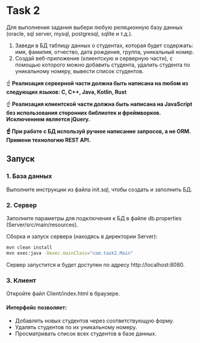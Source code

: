# Task 2

Для выполнения задания выбери любую реляционную базу данных (oracle, sql server, mysql, postgresql, sqlite и т.д.).

1. Заведи в БД таблицу данных о студентах, которая будет содержать: имя, фамилия, отчество, дата рождения, группа, уникальный номер.
2. Создай веб-приложение (клиентскую и серверную части), с помощью которого можно добавить студента, удалить студента по уникальному номеру, вывести список студентов.

☝ **Реализация серверной части должна быть написана на любом из следующих языков: C, C++, Java, Kotlin, Rust**

☝ **Реализация клиентской части должна быть написана на JavaScript без использования сторонних библиотек и фреймворков. Исключением является jQuery.**

**☝ При работе с БД используй ручное написание запросов, а не ORM. Примени технологию REST API.**

## Запуск
### 1. База данных
Выполните инструкции из файла init.sql, чтобы создать и заполнить БД.

### 2. Сервер
Заполните параметры для подключения к БД в файле db.properties (Server/src/main/resources).

Сборка и запуск сервера (находясь в директории Server):

```bash
mvn clean install
mvn exec:java -Dexec.mainClass="com.task2.Main"
```
Сервер запустится и будет доступен по адресу http://localhost:8080.

### 3. Клиент
Откройте файл Client/index.html в браузере.

#### Интерфейс позволяет:

- Добавлять новых студентов через соответствующую форму.
- Удалять студентов по их уникальному номеру.
- Просматривать список всех студентов в базе данных.